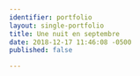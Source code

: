 ```yaml
---
identifier: portfolio
layout: single-portfolio
title: Une nuit en septembre
date: 2018-12-17 11:46:08 -0500
published: false

---
```

